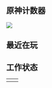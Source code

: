 <h2>原神计数器</h2>
<img src="https://genshin-card.getloli.com/17/20934997.png"><br>
<h2>最近在玩</h2>
<table>
<tr>
<td valign="top" width="50%">
<!-- steam-box start -->
<!-- steam-box end -->
</td>
  <h2>工作状态</h2>
<td valign="top" width="50%">
<!-- waka-box start -->
<!-- waka-box end -->
</tr>
</td>
</table>
